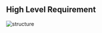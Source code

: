 ## High Level Requirement
![structure](https://user-images.githubusercontent.com/94338345/146149149-799df697-2b19-4199-88d4-48fa0dd9fbfd.png)
